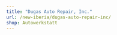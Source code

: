 ```yaml
---
title: "Dugas Auto Repair, Inc."
url: /new-iberia/dugas-auto-repair-inc/
shop: Autowerkstatt
---
```

